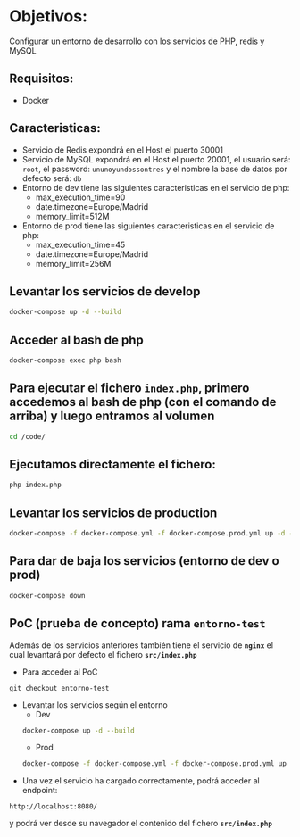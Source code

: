 # Objetivos:
Configurar un entorno de desarrollo con los servicios de PHP, redis y MySQL

## Requisitos:
* Docker

## Caracteristicas:
* Servicio de Redis expondrá en el Host el puerto 30001
* Servicio de MySQL expondrá en el Host el puerto 20001, el usuario será: `root`, el password: `ununoyundossontres` y el nombre la base de datos por defecto será: `db`
* Entorno de dev tiene las siguientes caracteristicas en el servicio de php:
    * max_execution_time=90
    * date.timezone=Europe/Madrid
    * memory_limit=512M
* Entorno de prod tiene las siguientes caracteristicas en el servicio de php:
    * max_execution_time=45
    * date.timezone=Europe/Madrid
    * memory_limit=256M

## Levantar los servicios de develop
```bash
docker-compose up -d --build
```

## Acceder al bash de php
```bash
docker-compose exec php bash
```

## Para ejecutar el fichero `index.php`, primero accedemos al bash de php (con el comando de arriba) y luego entramos al volumen
```bash
cd /code/
```

## Ejecutamos directamente el fichero:
```bash
php index.php
```

## Levantar los servicios de production
```bash
docker-compose -f docker-compose.yml -f docker-compose.prod.yml up -d --build
```

## Para dar de baja los servicios (entorno de dev o prod)
```bash
docker-compose down
```

## PoC (prueba de concepto) rama **`entorno-test`**
Además de los servicios anteriores también tiene el servicio de **`nginx`** el cual levantará por defecto el fichero **`src/index.php`**
* Para acceder al PoC
```
git checkout entorno-test
```
* Levantar los servicios según el entorno
    * Dev
    ```bash
    docker-compose up -d --build
    ```
    * Prod
    ```bash
    docker-compose -f docker-compose.yml -f docker-compose.prod.yml up -d --build
    ```
* Una vez el servicio ha cargado correctamente, podrá acceder al endpoint:
```
http://localhost:8080/
```
y podrá ver desde su navegador el contenido del fichero **`src/index.php`**